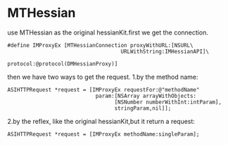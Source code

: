 MTHessian
=========

use MTHessian as the original hessianKit.first we get the connection.

    #define IMProxyEx [MTHessianConnection proxyWithURL:[NSURL\
                                        URLWithString:IMHessianAPI]\
                                        protocol:@protocol(DMHessianProxy)]
then we have two ways to get the request.
1.by the method name:

    ASIHTTPRequest *request = [IMProxyEx requestFor:@"methodName"     
                                param:[NSArray arrayWithObjects:
                                      [NSNumber numberWithInt:intParam],
                                      stringParam,nil]];
2.by the reflex, like the original hessianKit,but it return a request:

    ASIHTTPRequest *request = [IMProxyEx methodName:singleParam];